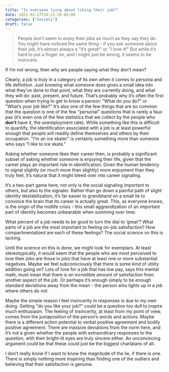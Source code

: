 ```yaml
---
title: "Is everyone lying about liking their job?"
date: 2021-02-27T20:21:26-05:00
categories: ["Society"]
draft: false
---
```

> People don’t seem to enjoy their jobs as much as they say they do.  You might have noticed the same thing - if you ask someone about their job, it’s almost always a "it’s great!" or "I love it!"  But while it’s hard to put a finger on, and I might just be wrong, it seems to be insincere.

If I’m not wrong, then why are people saying what they don’t mean?

Clearly, a job is truly in a category of its own when it comes to persona and life definition.  Just knowing what someone does gives a small idea into what they’ve done to that point, what they are currently doing, and what they will do: past, present, and future.  That’s probably why it’s often the first question when trying to get to know a person: "What do you do?" or "What’s your job like?" It’s also one of the few things that are so common that the question is one of the few "personal" questions that is rarely a faux pas (it’s even one of the few statistics that we collect by the people who **don’t** have it, the unemployment rate).  While something like this is difficult to quantify, the identification associated with a job is at least powerful enough that people will readily define themselves and others by their occupation.  "I’m an ice skater" is certainly something more  than someone who says "I like to ice skate."

Asking whether someone likes their career then, is probably a significant subset of asking whether someone is enjoying their life, given that the career plays an important role in identification.  Given the human tendency to signal slightly (or much more than slightly) more enjoyment than they truly feel, it’s natural that it might bleed over into career signaling.

It’s a two-part game here, not only is the social signaling important to others, but also to the signaler.  Rather than go down a painful path of slight identity destabilization, it’s far easier to grandstand on a small lie to convince the brain that its career is actually great.  This, as everyone knows, is the origin of the midlife crisis - this small aggrandization of an important part of identity becomes unbearable when summing over time.

What percent of a job needs to be good to turn the dial to ‘great’?  What parts of a job are the most important to feeling on-job satisfaction?  How compartmentalized are each of these feelings?  The social science on this is lacking.

Until the science on this is done, we might look for exemplars.  At least stereotypically, it would seem that the people who are most perceived to love their jobs are those in jobs that have at least one or more substantial negatives.  Maybe we feel subconsciously that there is some kind of utility addition going on?  Lots of love for a job that has low pay, says this mental math, must mean that there is an incredible amount of satisfaction from another aspect of the job.  Or perhaps it’s enough simply to be enough standard deviations away from the mean - the person who lights up in a job where others do not.

Maybe the simple reason I feel insincerity in responses is due to my own doing.  Getting "do you like your job?" could be a question too dull to inspire much enthusiasm.  The feeling of insincerity, at least from my point of view, comes from the juxtaposition of the person’s words and actions.  Maybe there is a different action potential to verbal positive agreement and bodily positive agreement. There are massive deviations from the norm here, and it’s not a given whether the people with extraordinary responses to the question, with their bright-lit eyes are truly sincere either.  An unconvincing argument could be that these could just be the biggest charlatans of all.

I don’t really know if I want to know the magnitude of the lie, if there is one.  There is simply nothing more inspiring than finding one of the outliers and believing that their satisfaction is genuine.